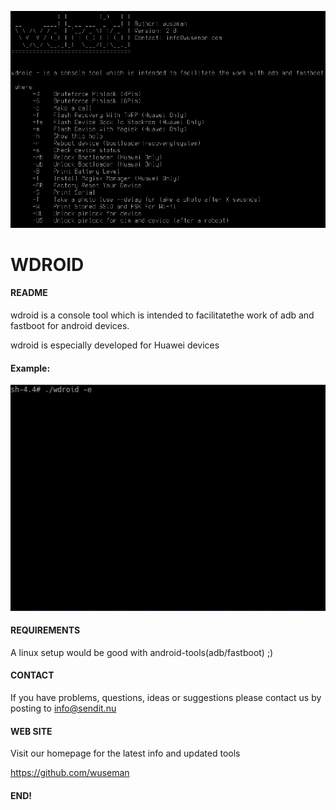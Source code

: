 ![Screenshot](_images/wdroid.png)

# WDROID

#### README

wdroid is a console tool which is intended to facilitatethe work of adb and fastboot for android devices.

wdroid is especially developed for Huawei devices

#### Example:

![Screenshot](_/wdroid-flash-erase-v3.0.gif)

#### REQUIREMENTS

A linux setup would be good with android-tools(adb/fastboot) ;)

#### CONTACT 

If you have problems, questions, ideas or suggestions please contact
us by posting to info@sendit.nu

#### WEB SITE

Visit our homepage for the latest info and updated tools

https://github.com/wuseman

#### END!
